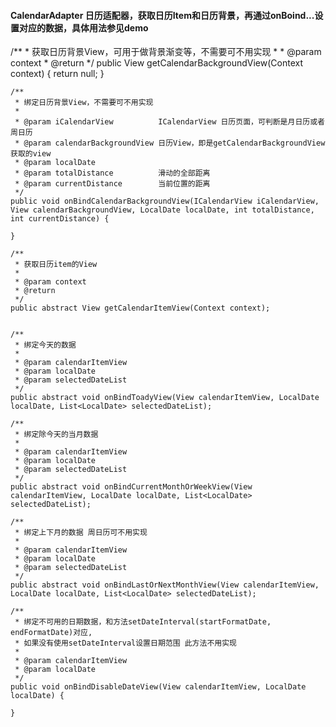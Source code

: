  
 
 #### CalendarAdapter 日历适配器，获取日历Item和日历背景，再通过onBoind...设置对应的数据，具体用法参见demo
 
 
 /**
     * 获取日历背景View，可用于做背景渐变等，不需要可不用实现
     *
     * @param context
     * @return
     */
    public View getCalendarBackgroundView(Context context) {
        return null;
    }

    /**
     * 绑定日历背景View，不需要可不用实现
     *
     * @param iCalendarView          ICalendarView 日历页面，可判断是月日历或者周日历
     * @param calendarBackgroundView 日历View，即是getCalendarBackgroundView获取的view
     * @param localDate
     * @param totalDistance          滑动的全部距离
     * @param currentDistance        当前位置的距离
     */
    public void onBindCalendarBackgroundView(ICalendarView iCalendarView, View calendarBackgroundView, LocalDate localDate, int totalDistance, int currentDistance) {

    }

    /**
     * 获取日历item的View
     *
     * @param context
     * @return
     */
    public abstract View getCalendarItemView(Context context);


    /**
     * 绑定今天的数据
     *
     * @param calendarItemView
     * @param localDate
     * @param selectedDateList
     */
    public abstract void onBindToadyView(View calendarItemView, LocalDate localDate, List<LocalDate> selectedDateList);

    /**
     * 绑定除今天的当月数据
     *
     * @param calendarItemView
     * @param localDate
     * @param selectedDateList
     */
    public abstract void onBindCurrentMonthOrWeekView(View calendarItemView, LocalDate localDate, List<LocalDate> selectedDateList);

    /**
     * 绑定上下月的数据 周日历可不用实现
     *
     * @param calendarItemView
     * @param localDate
     * @param selectedDateList
     */
    public abstract void onBindLastOrNextMonthView(View calendarItemView, LocalDate localDate, List<LocalDate> selectedDateList);

    /**
     * 绑定不可用的日期数据，和方法setDateInterval(startFormatDate, endFormatDate)对应,
     * 如果没有使用setDateInterval设置日期范围 此方法不用实现
     *
     * @param calendarItemView
     * @param localDate
     */
    public void onBindDisableDateView(View calendarItemView, LocalDate localDate) {

    }
